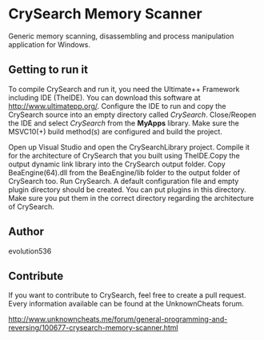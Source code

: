 # CrySearch Memory Scanner

Generic memory scanning, disassembling and process manipulation application for Windows.

## Getting to run it

To compile CrySearch and run it, you need the Ultimate++ Framework including IDE (TheIDE). You can download this software at http://www.ultimatepp.org/. Configure the IDE to run and copy the CrySearch source into an empty directory called *CrySearch*. Close/Reopen the IDE and select *CrySearch* from the **MyApps** library. Make sure the MSVC10(+) build method(s) are configured and build the project.

Open up Visual Studio and open the CrySearchLibrary project. Compile it for the architecture of CrySearch that you built using TheIDE.Copy the output dynamic link library into the CrySearch output folder. Copy BeaEngine(64).dll from the BeaEngine/lib folder to the output folder of CrySearch too. Run CrySearch. A default configuration file and empty plugin directory should be created. You can put plugins in this directory. Make sure you put them in the correct directory regarding the architecture of CrySearch.

## Author

evolution536

## Contribute

If you want to contribute to CrySearch, feel free to create a pull request. Every information available can be found at the UnknownCheats forum.

http://www.unknowncheats.me/forum/general-programming-and-reversing/100677-crysearch-memory-scanner.html